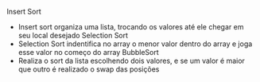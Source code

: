 Insert Sort
  - Insert sort organiza uma lista, trocando os valores até ele chegar em seu local desejado 
Selection Sort
  - Selection Sort indentifica no array o menor valor dentro do array e joga esse valor no começo do array
BubbleSort
 - Realiza o sort da lista escolhendo dois valores, e se um valor é maior que outro é realizado o swap das posições
